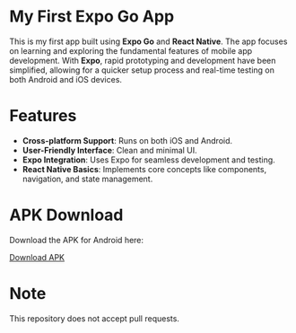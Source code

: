 # My First Expo Go App
This is my first app built using **Expo Go** and **React Native**. The app focuses on learning and exploring the fundamental features of mobile app development. With **Expo**, rapid prototyping and development have been simplified, allowing for a quicker setup process and real-time testing on both Android and iOS devices.

# Features
- **Cross-platform Support**: Runs on both iOS and Android.
- **User-Friendly Interface**: Clean and minimal UI.
- **Expo Integration**: Uses Expo for seamless development and testing.
- **React Native Basics**: Implements core concepts like components, navigation, and state management.

# APK Download
Download the APK for Android here:

[Download APK](https://example.com/download-apk)

# Note
This repository does not accept pull requests.